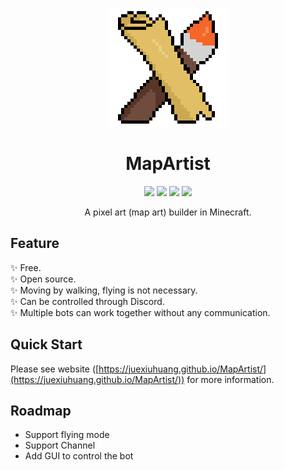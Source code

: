 <p align="center">
  <img src="icon/icon.png" />
</p>

<h1 align="center">MapArtist</h1>

<p align="center">
  <img src="https://img.shields.io/github/downloads/JueXiuHuang/MapArtist/total" />
  <img src="https://img.shields.io/github/last-commit/JueXiuHuang/MapArtist" />
  <img src="https://img.shields.io/github/v/release/JueXiuHuang/MapArtist" />
  <img src="https://img.shields.io/github/license/JueXiuHuang/MapArtist" />
</p>

<p align="center">
  A pixel art (map art) builder in Minecraft.
</p>

## Feature

:sparkles: Free.  
:sparkles: Open source.  
:sparkles: Moving by walking, flying is not necessary.  
:sparkles: Can be controlled through Discord.  
:sparkles: Multiple bots can work together without any communication.  

## Quick Start

Please see website ([https://juexiuhuang.github.io/MapArtist/](https://juexiuhuang.github.io/MapArtist/)) for more information.

## Roadmap

- Support flying mode
- Support Channel
- Add GUI to control the bot
